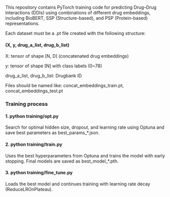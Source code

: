 This repository contains PyTorch training code for predicting Drug–Drug Interactions (DDIs) using combinations of different drug embeddings, including BioBERT, SSP (Structure-based), and PSP (Protein-based) representations.

Each dataset must be a .pt file created with the following structure:

#### (X, y, drug_a_list, drug_b_list)

X: tensor of shape [N, D] (concatenated drug embeddings)

y: tensor of shape [N] with class labels (0~78)

drug_a_list, drug_b_list: Drugbank ID

Files should be named like: concat_embeddings_train.pt, concat_embeddings_test.pt

### Training process

#### 1. python training/opt.py

Search for optimal hidden size, dropout, and learning rate using Optuna and save best parameters as best_params_*.json.

#### 2. python training/train.py

Uses the best hyperparameters from Optuna and trains the model with early stopping. Final models are saved as best_model_*.pth.

#### 3. python training/fine_tune.py

Loads the best model and continues training with learning rate decay (ReduceLROnPlateau).
